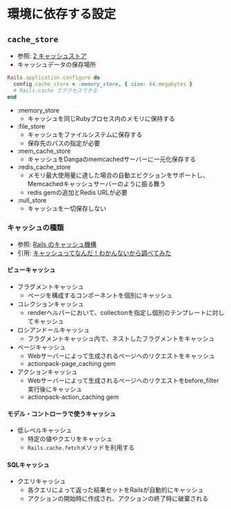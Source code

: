 # 環境に依存する設定
## `cache_store`
- 参照: [2 キャッシュストア](https://railsguides.jp/caching_with_rails.html#%E3%82%AD%E3%83%A3%E3%83%83%E3%82%B7%E3%83%A5%E3%82%B9%E3%83%88%E3%82%A2)
- キャッシュデータの保存場所
```ruby
Rails.application.configure do
  config.cache_store = :memory_store, { size: 64.megabytes }
  # Rails.cache でアクセスできる
end
```
- :memory_store
  - キャッシュを同じRubyプロセス内のメモリに保持する
- :file_store
  - キャッシュをファイルシステムに保存する
  - 保存先のパスの指定が必要
- :mem_cache_store
  - キャッシュをDangaのmemcachedサーバーに一元化保存する
- :redis_cache_store
  - メモリ最大使用量に達した場合の自動エビクションをサポートし、
    Memcachedキャッシュサーバーのように振る舞う
  - redis gemの追加とRedis URLが必要
- :null_store
  - キャッシュを一切保存しない

### キャッシュの種類
- 参照: [Rails のキャッシュ機構](https://railsguides.jp/caching_with_rails.html)
- 引用: [キャッシュってなんだ！わかんないから調べてみた](https://blog-tech.fukurou-labo.co.jp/2018/06/08/rails/%E3%82%AD%E3%83%A3%E3%83%83%E3%82%B7%E3%83%A5%E3%81%A3%E3%81%A6%E3%81%AA%E3%82%93%E3%81%A0%EF%BC%81%E3%82%8F%E3%81%8B%E3%82%93%E3%81%AA%E3%81%84%E3%81%8B%E3%82%89%E8%AA%BF%E3%81%B9%E3%81%A6%E3%81%BF/)

#### ビューキャッシュ
- フラグメントキャッシュ
  - ページを構成するコンポーネントを個別にキャッシュ
- コレクションキャッシュ
  - renderヘルパーにおいて、collectionを指定し個別のテンプレートに対してキャッシュ
- ロシアンドールキャッシュ
  - フラグメントキャッシュ内で、ネストしたフラグメントをキャッシュ
- ページキャッシュ
  - Webサーバーによって生成されるページへのリクエストをキャッシュ
  - actionpack-page_caching gem
- アクションキャッシュ
  - Webサーバーによって生成されるページへのリクエストをbefore_filter実行後にキャッシュ
  - actionpack-action_caching gem

#### モデル・コントローラで使うキャッシュ
- 低レベルキャッシュ
  - 特定の値やクエリをキャッシュ
  - `Rails.cache.fetch`メソッドを利用する

#### SQLキャッシュ
- クエリキャッシュ
  - 各クエリによって返った結果セットをRailsが自動的にキャッシュ
  - アクションの開始時に作成され、アクションの終了時に破棄される
